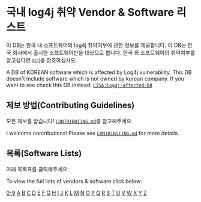 # 국내 log4j 취약 Vendor & Software 리스트 #
이 DB는 한국 내 소프트웨어의 log4j 취약여부에 관한 정보를 제공합니다. 이 DB는 한국 회사에서 출시한 소프트웨어만을 대상으로 합니다. 한국 외 소프트웨어의 취약여부를 알고싶다면 [`여기`](https://github.com/cisagov/log4j-affected-db.git)를 참조하십시오.

A DB of KOREAN software which is affected by Log4j vulnerability. This DB doesn't include software which is not owned by korean company. If you want to see check this DB instead: [`CISA:log4j-affected-DB`](https://github.com/cisagov/log4j-affected-db.git)

## 제보 방법(Contributing Guidelines) ##
모든 제보를 받습니다! [`CONTRIBUTING.md`](./CONTRIBUTING.md)를 참고해주세요.

I welcome contributions! Please see [`CONTRIBUTING.md`](./CONTRIBUTING.md) for more details.

## 목록(Software Lists) ##
아래 목록표를 클릭해주세요:

To view the full lists of vendors & software click below:

[0-9](./software_lists/Non-Alphabet.md) [A](./software_lists/A.md) [B](./software_lists/B.md)
[C](./software_lists/C.md) [D](./software_lists/D.md) [E](./software_lists/E.md)
[F](./software_lists/F.md) [G](./software_lists/G.md) [H](./software_lists/H.md)
[I](./software_lists/I.md) [J](./software_lists/J.md) [K](./software_lists/K.md)
[L](./software_lists/L.md) [M](./software_lists/M.md) [N](./software_lists/N.md)
[O](./software_lists/O.md) [P](./software_lists/P.md) [Q](./software_lists/Q.md)
[R](./software_lists/R.md) [S](./software_lists/S.md) [T](./software_lists/T.md)
[U](./software_lists/U.md) [V](./software_lists/V.md) [W](./software_lists/W.md)
[X](./software_lists/X.md) [Y](./software_lists/Y.md) [Z](./software_lists/Z.md)
